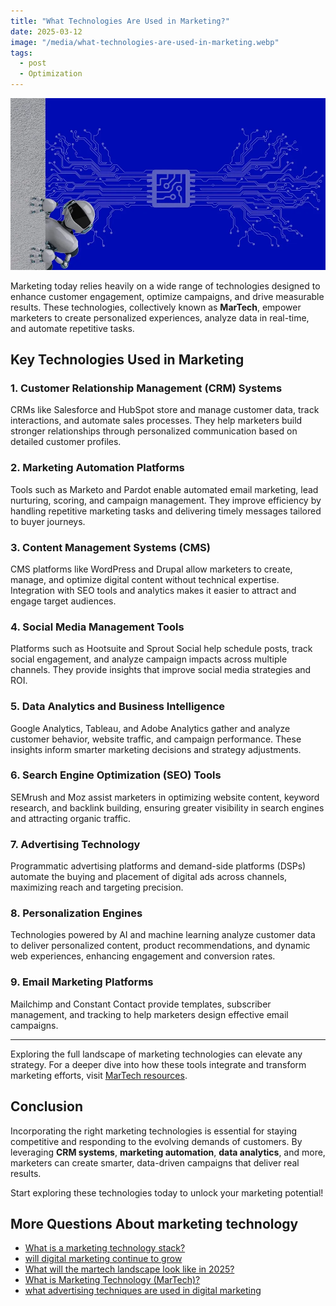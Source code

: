 ```yaml
---
title: "What Technologies Are Used in Marketing?"
date: 2025-03-12
image: "/media/what-technologies-are-used-in-marketing.webp"
tags:
  - post
  - Optimization
---
```


![What Technologies Are Used in Marketing?](/media/what-technologies-are-used-in-marketing.webp)

Marketing today relies heavily on a wide range of technologies designed to enhance customer engagement, optimize campaigns, and drive measurable results. These technologies, collectively known as **MarTech**, empower marketers to create personalized experiences, analyze data in real-time, and automate repetitive tasks.

## Key Technologies Used in Marketing

### 1. **Customer Relationship Management (CRM) Systems**
CRMs like Salesforce and HubSpot store and manage customer data, track interactions, and automate sales processes. They help marketers build stronger relationships through personalized communication based on detailed customer profiles.

### 2. **Marketing Automation Platforms**
Tools such as Marketo and Pardot enable automated email marketing, lead nurturing, scoring, and campaign management. They improve efficiency by handling repetitive marketing tasks and delivering timely messages tailored to buyer journeys.

### 3. **Content Management Systems (CMS)**
CMS platforms like WordPress and Drupal allow marketers to create, manage, and optimize digital content without technical expertise. Integration with SEO tools and analytics makes it easier to attract and engage target audiences.

### 4. **Social Media Management Tools**
Platforms such as Hootsuite and Sprout Social help schedule posts, track social engagement, and analyze campaign impacts across multiple channels. They provide insights that improve social media strategies and ROI.

### 5. **Data Analytics and Business Intelligence**
Google Analytics, Tableau, and Adobe Analytics gather and analyze customer behavior, website traffic, and campaign performance. These insights inform smarter marketing decisions and strategy adjustments.

### 6. **Search Engine Optimization (SEO) Tools**
SEMrush and Moz assist marketers in optimizing website content, keyword research, and backlink building, ensuring greater visibility in search engines and attracting organic traffic.

### 7. **Advertising Technology**
Programmatic advertising platforms and demand-side platforms (DSPs) automate the buying and placement of digital ads across channels, maximizing reach and targeting precision.

### 8. **Personalization Engines**
Technologies powered by AI and machine learning analyze customer data to deliver personalized content, product recommendations, and dynamic web experiences, enhancing engagement and conversion rates.

### 9. **Email Marketing Platforms**
Mailchimp and Constant Contact provide templates, subscriber management, and tracking to help marketers design effective email campaigns.

---

Exploring the full landscape of marketing technologies can elevate any strategy. For a deeper dive into how these tools integrate and transform marketing efforts, visit [MarTech resources](https://marketer.it.com/posts/martech).

## Conclusion

Incorporating the right marketing technologies is essential for staying competitive and responding to the evolving demands of customers. By leveraging **CRM systems**, **marketing automation**, **data analytics**, and more, marketers can create smarter, data-driven campaigns that deliver real results.

Start exploring these technologies today to unlock your marketing potential!

## More Questions About marketing technology

- [What is a marketing technology stack?](/posts/what-is-a-marketing-technology-stack)
- [will digital marketing continue to grow](/posts/will-digital-marketing-continue-to-grow)
- [What will the martech landscape look like in 2025?](/posts/what-will-the-martech-landscape-look-like-in-2025)
- [What is Marketing Technology (MarTech)?](/posts/what-is-marketing-technology-martech)
- [what advertising techniques are used in digital marketing](/posts/what-advertising-techniques-are-used-in-digital-ma)
